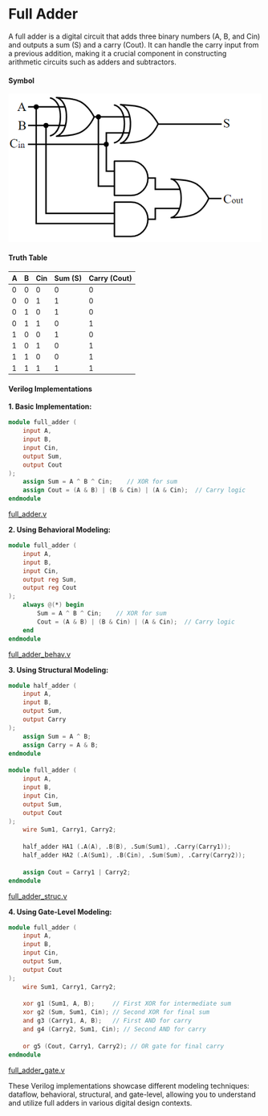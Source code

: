 # Full Adder

A full adder is a digital circuit that adds three binary numbers (A, B, and Cin) and outputs a sum (S) and a carry (Cout). It can handle the carry input from a previous addition, making it a crucial component in constructing arithmetic circuits such as adders and subtractors.

#### Symbol

![alt text](image.png)

#### Truth Table
| A | B | Cin | Sum (S) | Carry (Cout) |
|---|---|-----|---------|--------------|
| 0 | 0 |  0  |    0    |      0       |
| 0 | 0 |  1  |    1    |      0       |
| 0 | 1 |  0  |    1    |      0       |
| 0 | 1 |  1  |    0    |      1       |
| 1 | 0 |  0  |    1    |      0       |
| 1 | 0 |  1  |    0    |      1       |
| 1 | 1 |  0  |    0    |      1       |
| 1 | 1 |  1  |    1    |      1       |

#### Verilog Implementations

**1. Basic Implementation:**
```verilog
module full_adder (
    input A,
    input B,
    input Cin,
    output Sum,
    output Cout
);
    assign Sum = A ^ B ^ Cin;    // XOR for sum
    assign Cout = (A & B) | (B & Cin) | (A & Cin);  // Carry logic
endmodule
```
[full_adder.v](full_adder.v)

**2. Using Behavioral Modeling:**
```verilog
module full_adder (
    input A,
    input B,
    input Cin,
    output reg Sum,
    output reg Cout
);
    always @(*) begin
        Sum = A ^ B ^ Cin;    // XOR for sum
        Cout = (A & B) | (B & Cin) | (A & Cin);  // Carry logic
    end
endmodule
```
[full_adder_behav.v](full_adder_behav.v)

**3. Using Structural Modeling:**
```verilog
module half_adder (
    input A,
    input B,
    output Sum,
    output Carry
);
    assign Sum = A ^ B;
    assign Carry = A & B;
endmodule

module full_adder (
    input A,
    input B,
    input Cin,
    output Sum,
    output Cout
);
    wire Sum1, Carry1, Carry2;

    half_adder HA1 (.A(A), .B(B), .Sum(Sum1), .Carry(Carry1));
    half_adder HA2 (.A(Sum1), .B(Cin), .Sum(Sum), .Carry(Carry2));

    assign Cout = Carry1 | Carry2;
endmodule
```
[full_adder_struc.v](full_adder_struc.v)

**4. Using Gate-Level Modeling:**
```verilog
module full_adder (
    input A,
    input B,
    input Cin,
    output Sum,
    output Cout
);
    wire Sum1, Carry1, Carry2;

    xor g1 (Sum1, A, B);     // First XOR for intermediate sum
    xor g2 (Sum, Sum1, Cin); // Second XOR for final sum
    and g3 (Carry1, A, B);   // First AND for carry
    and g4 (Carry2, Sum1, Cin); // Second AND for carry

    or g5 (Cout, Carry1, Carry2); // OR gate for final carry
endmodule
```
[full_adder_gate.v](full_adder_gate.v)

These Verilog implementations showcase different modeling techniques: dataflow, behavioral, structural, and gate-level, allowing you to understand and utilize full adders in various digital design contexts.